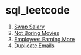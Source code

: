 # sql_leetcode
1. [Swap Salary](https://github.com/marszos/sql_leetcode/blob/08e8ac4a1985bd3818342a191a7950c23ac35c02/Swap_Salary.sql)
2. [Not Boring Movies](https://github.com/marszos/sql_leetcode/blob/41928871f9cb876b0a40c0be5fe4fc11b2bb715c/Not_Boring_Movies.sql)
3. [Employees Earning More](https://github.com/marszos/sql_leetcode/blob/083ea22b546f944fa1256b17b4c9e43626a8d5a6/Employees_Managers.sql)
4. [Duplicate Emails]()
